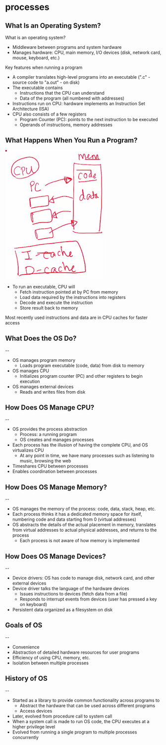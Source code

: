 # processes

## What Is an Operating System?

What is an operating system?

- Middleware between programs and system hardware
- Manages hardware: CPU, main memory, I/O devices (disk, network card, mouse, keyboard, etc.)

Key features when running a program

- A compiler translates high-level programs into an executable (".c" - source code to "a.out" - on disk)
- The executable contains
  - Instructions that the CPU can understand
  - Data of the program (all numbered with addresses)
- Instructions run on CPU: hardware implements an Instruction Set Architecture (ISA)
- CPU also consists of a few registers
  - Program Counter (PC): points to the next instruction to be executed
  - Operands of instructions, memory addresses

## What Happens When You Run a Program?

![img](./img/1.png)

- To run an executable, CPU will
  - Fetch instruction pointed at by PC from memory
  - Load data required by the instructions into registers
  - Decode and execute the instruction
  - Store result back to memory

Most recently used instructions and data are in CPU caches for faster access

## What Does the OS Do?

--

- OS manages program memory
  - Loads program executable (code, data) from disk to memory
- OS manages CPU
  - Initializes program counter (PC) and other registers to begin execution
- OS manages external devices
  - Reads and writes files from disk

## How Does OS Manage CPU?

--

- OS provides the process abstraction
  - Process: a running program
  - OS creates and manages processes
- Each process has the illusion of having the complete CPU, and OS virtualizes CPU
  - At any point in time, we have many processes such as listening to music, browsing the web
- Timeshares CPU between processes
- Enables coordination between processes

## How Does OS Manage Memory?

--

- OS manages the memory of the process: code, data, stack, heap, etc.
- Each process thinks it has a dedicated memory space for itself, numbering code and data starting from 0 (virtual addresses)
- OS abstracts the details of the actual placement in memory, translates from virtual addresses to actual physical addresses, and returns to the process
  - Each process is not aware of how memory is implemented

## How Does OS Manage Devices?

--

- Device drivers: OS has code to manage disk, network card, and other external devices
- Device driver talks the language of the hardware devices
  - Issues instructions to devices (fetch data from a file)
  - Responds to interrupt events from devices (user has pressed a key on keyboard)
- Persistent data organized as a filesystem on disk

## Goals of OS

--

- Convenience
- Abstraction of detailed hardware resources for user programs
- Efficiency of using CPU, memory, etc.
- Isolation between multiple processes

## History of OS

--

- Started as a library to provide common functionality across programs to
  - Abstract the hardware that can be used across different programs
  - Access devices
- Later, evolved from procedure call to system call
- When a system call is made to run OS code, the CPU executes at a higher privilege level
- Evolved from running a single program to multiple processes concurrently
